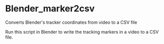 # Blender_marker2csv
Converts Blender's tracker coordinates from video to a CSV file

Run this script in Blender to write the tracking markers in a video to a CSV file.
